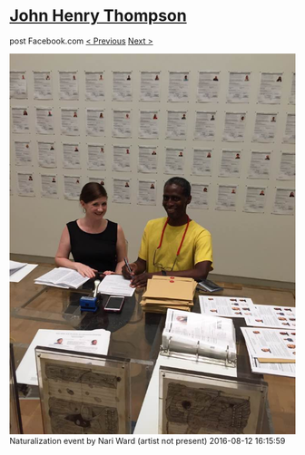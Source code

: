 # [John Henry Thompson](../README.md)
post Facebook.com
[< Previous](2016-08-12-1.md) [Next >](2016-08-11-1.md)

[![](../media/2016-08-12/Naturalization-event-by-Nari-Ward-artist-not-present.jpg)](../README.md)
Naturalization event by Nari Ward (artist not present)
2016-08-12 16:15:59